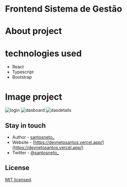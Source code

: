# Frontend Sistema de Gestão

# About project

# technologies used
- React
- Typescript
- Bootstrap

# Image project

![login](https://user-images.githubusercontent.com/89228679/206308771-a469938e-1947-41b4-a68e-a51937d45b4b.png)
![dasboard](https://user-images.githubusercontent.com/89228679/210173325-73c35e8c-9fb9-49ea-88fe-fe43019b3ff7.png)
![dasdetails](https://user-images.githubusercontent.com/89228679/210173361-e79af692-f704-49cf-9efd-abd360de24b6.png)


## Stay in touch

- Author - [santosneto_](https://www.instagram.com/santosneto_/)
- Website - [https://devnetosantos.vercel.app/](https://devnetosantos.vercel.app/)
- Twitter - [@santosneto_](https://twitter.com/santosneto_)

## License

[MIT licensed](LICENSE).
